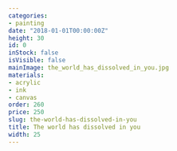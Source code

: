 ```yaml
---
categories:
- painting
date: "2018-01-01T00:00:00Z"
height: 30
id: 0
inStock: false
isVisible: false
mainImage: the_world_has_dissolved_in_you.jpg
materials:
- acrylic
- ink
- canvas
order: 260
price: 250
slug: the-world-has-dissolved-in-you
title: The world has dissolved in you
width: 25
---
```


